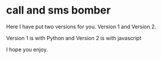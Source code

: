 # call and sms bomber

Here I have put two versions for you. Version 1 and Version 2.


 Version 1 is with Python and 
 Version 2 is with javascript

 
 I hope you enjoy.
